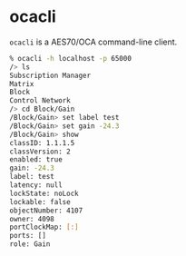 ocacli
======

`ocacli` is a AES70/OCA command-line client.

```bash
% ocacli -h localhost -p 65000
/> ls
Subscription Manager
Matrix
Block
Control Network
/> cd Block/Gain 
/Block/Gain> set label test 
/Block/Gain> set gain -24.3 
/Block/Gain> show 
classID: 1.1.1.5
classVersion: 2
enabled: true
gain: -24.3
label: test
latency: null
lockState: noLock
lockable: false
objectNumber: 4107
owner: 4098
portClockMap: [:]
ports: []
role: Gain
```
